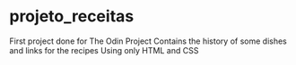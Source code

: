 # projeto_receitas
First project done for The Odin Project
Contains the history of some dishes and links for the recipes
Using only HTML and CSS